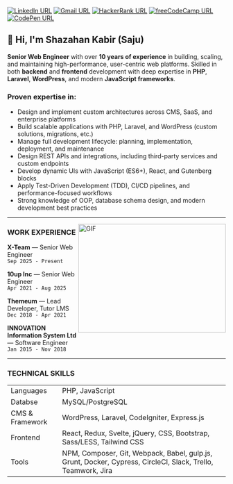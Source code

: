[![LinkedIn URL](https://img.shields.io/badge/social--badge?style=social&label=LinkedIn&logo=linkedin)](https://www.linkedin.com/in/sksaju)
[![Gmail URL](https://img.shields.io/badge/social--badge?style=social&label=Email&logo=gmail)](mailto:sksaaju@gmail.com)
[![HackerRank URL](https://img.shields.io/badge/social--badge?style=social&label=HackerRank&logo=hackerrank)](https://www.hackerrank.com/sksaju)
[![freeCodeCamp URL](https://img.shields.io/badge/social--badge?style=social&label=freeCodeCamp&logo=freecodecamp)](https://www.freecodecamp.org/sksaju)
[![CodePen URL](https://img.shields.io/badge/social--badge?style=social&label=CodePen&logo=codepen)](https://www.codepen.io/sksaju)

## 👋 Hi, I'm Shazahan Kabir (Saju)

**Senior Web Engineer** with over **10 years of experience** in building, scaling, and maintaining high-performance, user-centric web platforms. Skilled in both **backend** and **frontend** development with deep expertise in **PHP**, **Laravel**, **WordPress**, and modern **JavaScript frameworks**.

### Proven expertise in:

* Design and implement custom architectures across CMS, SaaS, and enterprise platforms
* Build scalable applications with PHP, Laravel, and WordPress (custom solutions, migrations, etc.)
* Manage full development lifecycle: planning, implementation, deployment, and maintenance
* Design REST APIs and integrations, including third-party services and custom endpoints
* Develop dynamic UIs with JavaScript (ES6+), React, and Gutenberg blocks
* Apply Test-Driven Development (TDD), CI/CD pipelines, and performance-focused workflows
* Strong knowledge of OOP, database schema design, and modern development best practices

---

<img align="right" alt="GIF" src="https://github.com/sksaju/sksaju/blob/master/coding.gif?raw=true" width="340" height="250" />

### WORK EXPERIENCE

**X-Team** — Senior Web Engineer <br>
`Sep 2025 - Present`
<br>

**10up Inc** — Senior Web Engineer <br>
`Apr 2021 - Aug 2025`
<br>

**Themeum** — Lead Developer, Tutor LMS <br>
`Dec 2018 - Apr 2021`
<br>

 **INNOVATION Information System Ltd** — Software Engineer <br>
`Jan 2015 - Nov 2018`
<br>

---

### TECHNICAL SKILLS
<table>
    <tr>
        <td>Languages</td>
        <td>PHP, JavaScript</td>
    </tr>
    <tr>
        <td>Databse</td>
        <td>MySQL/PostgreSQL</td>
    </tr>
    <tr>
        <td>CMS & Framework</td>
        <td>WordPress, Laravel, CodeIgniter, Express.js</td>
    </tr>
    <tr>
        <td>Frontend</td>
        <td>React, Redux, Svelte, jQuery, CSS, Bootstrap, Sass/LESS, Tailwind CSS</td>
    </tr>
    <tr>
        <td>Tools</td>
        <td>NPM, Composer, Git, Webpack, Babel, gulp.js, Grunt, Docker, Cypress, CircleCI, Slack,
Trello, Teamwork, Jira</td>
    </tr>
</table>
